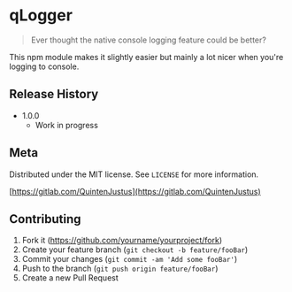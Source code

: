 # qLogger
> Ever thought the native console logging feature could be better?

This npm module makes it slightly easier but mainly a lot nicer when you're logging to console.


## Release History

* 1.0.0
    * Work in progress

## Meta

Distributed under the MIT license. See ``LICENSE`` for more information.

[https://gitlab.com/QuintenJustus](https://gitlab.com/QuintenJustus)

## Contributing

1. Fork it (<https://github.com/yourname/yourproject/fork>)
2. Create your feature branch (`git checkout -b feature/fooBar`)
3. Commit your changes (`git commit -am 'Add some fooBar'`)
4. Push to the branch (`git push origin feature/fooBar`)
5. Create a new Pull Request